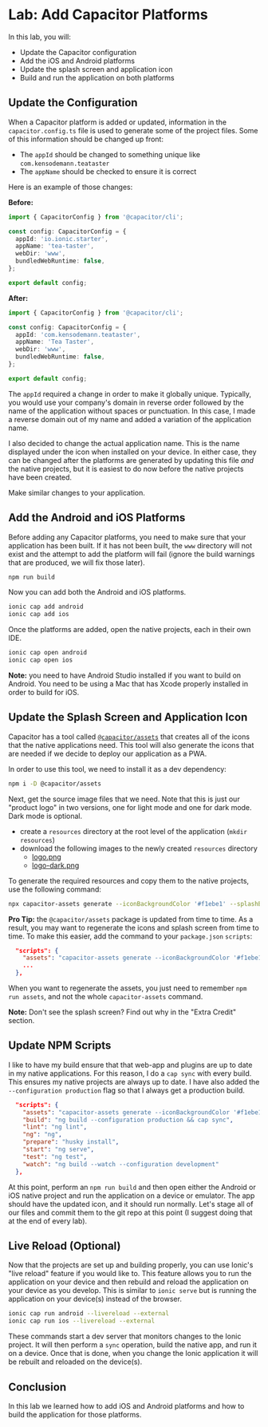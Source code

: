 # Lab: Add Capacitor Platforms

In this lab, you will:

- Update the Capacitor configuration
- Add the iOS and Android platforms
- Update the splash screen and application icon
- Build and run the application on both platforms

## Update the Configuration

When a Capacitor platform is added or updated, information in the `capacitor.config.ts` file is used to generate some of the project files. Some of this information should be changed up front:

- The `appId` should be changed to something unique like `com.kensodemann.teataster`
- The `appName` should be checked to ensure it is correct

Here is an example of those changes:

**Before:**

```typescript
import { CapacitorConfig } from '@capacitor/cli';

const config: CapacitorConfig = {
  appId: 'io.ionic.starter',
  appName: 'tea-taster',
  webDir: 'www',
  bundledWebRuntime: false,
};

export default config;
```

**After:**

```typescript
import { CapacitorConfig } from '@capacitor/cli';

const config: CapacitorConfig = {
  appId: 'com.kensodemann.teataster',
  appName: 'Tea Taster',
  webDir: 'www',
  bundledWebRuntime: false,
};

export default config;
```

The `appId` required a change in order to make it globally unique. Typically, you would use your company's domain in reverse order followed by the name of the application without spaces or punctuation. In this case, I made a reverse domain out of my name and added a variation of the application name.

I also decided to change the actual application name. This is the name displayed under the icon when installed on your device. In either case, they can be changed after the platforms are generated by updating this file _and_ the native projects, but it is easiest to do now before the native projects have been created.

Make similar changes to your application.

## Add the Android and iOS Platforms

Before adding any Capacitor platforms, you need to make sure that your application has been built. If it has not been built, the `www` directory will not exist and the attempt to add the platform will fail (ignore the build warnings that are produced, we will fix those later).

```bash
npm run build
```

Now you can add both the Android and iOS platforms.

```bash
ionic cap add android
ionic cap add ios
```

Once the platforms are added, open the native projects, each in their own IDE.

```bash
ionic cap open android
ionic cap open ios
```

**Note:** you need to have Android Studio installed if you want to build on Android. You need to be using a Mac that has Xcode properly installed in order to build for iOS.

## Update the Splash Screen and Application Icon

Capacitor has a tool called <a href="https://www.npmjs.com/package/@capacitor/assets" target="_blank">`@capacitor/assets`</a> that creates all of the icons that the native applications need. This tool will also generate the icons that are needed if we decide to deploy our application as a PWA.

In order to use this tool, we need to install it as a dev dependency:

```bash
npm i -D @capacitor/assets
```

Next, get the source image files that we need. Note that this is just our "product logo" in two versions, one for light mode and one for dark mode. Dark mode is optional.

- create a `resources` directory at the root level of the application (`mkdir resources`)
- download the following images to the newly created `resources` directory
  - <a download href="/assets/packages/ionic-angular/logo.png">logo.png</a>
  - <a download href="/assets/packages/ionic-angular/logo-dark.png">logo-dark.png</a>

To generate the required resources and copy them to the native projects, use the following command:

```bash
npx capacitor-assets generate --iconBackgroundColor '#f1ebe1' --splashBackgroundColor '#f1ebe1' --iconBackgroundColorDark '#110b00' --splashBackgroundColorDark '#110b00'
```

**Pro Tip:** the `@capacitor/assets` package is updated from time to time. As a result, you may want to regenerate the icons and splash screen from time to time. To make this easier, add the command to your `package.json` `scripts`:

```json
  "scripts": {
    "assets": "capacitor-assets generate --iconBackgroundColor '#f1ebe1' --splashBackgroundColor '#f1ebe1' --iconBackgroundColorDark '#110b00' --splashBackgroundColorDark '#110b00'",
    ...
  },
```

When you want to regenerate the assets, you just need to remember `npm run assets`, and not the whole `capacitor-assets` command.

**Note:** Don't see the splash screen? Find out why in the "Extra Credit" section.

## Update NPM Scripts

I like to have my build ensure that that web-app and plugins are up to date in my native applications. For this reason, I do a `cap sync` with every build. This ensures my native projects are always up to date. I have also added the `--configuration production` flag so that I always get a production build.

```json
  "scripts": {
    "assets": "capacitor-assets generate --iconBackgroundColor '#f1ebe1' --splashBackgroundColor '#f1ebe1' --iconBackgroundColorDark '#110b00' --splashBackgroundColorDark '#110b00'",
    "build": "ng build --configuration production && cap sync",
    "lint": "ng lint",
    "ng": "ng",
    "prepare": "husky install",
    "start": "ng serve",
    "test": "ng test",
    "watch": "ng build --watch --configuration development"
  },
```

At this point, perform an `npm run build` and then open either the Android or iOS native project and run the application on a device or emulator. The app should have the updated icon, and it should run normally. Let's stage all of our files and commit them to the git repo at this point (I suggest doing that at the end of every lab).

## Live Reload (Optional)

Now that the projects are set up and building properly, you can use Ionic's "live reload" feature if you would like to. This feature allows you to run the application on your device and then rebuild and reload the application on your device as you develop. This is similar to `ionic serve` but is running the application on your device(s) instead of the browser.

```bash
ionic cap run android --livereload --external
ionic cap run ios --livereload --external
```

These commands start a dev server that monitors changes to the Ionic project. It will then perform a `sync` operation, build the native app, and run it on a device. Once that is done, when you change the Ionic application it will be rebuilt and reloaded on the device(s).

## Conclusion

In this lab we learned how to add iOS and Android platforms and how to build the application for those platforms.
